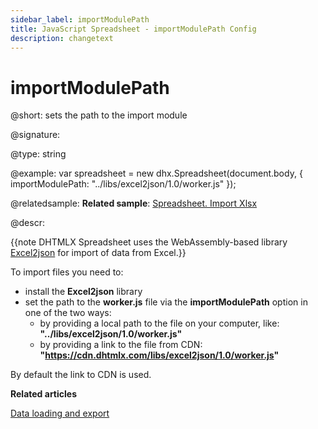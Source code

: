 ```yaml
---
sidebar_label: importModulePath
title: JavaScript Spreadsheet - importModulePath Config
description: changetext
---
```


# importModulePath

@short: sets the path to the import module

@signature:

@type: string

@example:
var spreadsheet = new dhx.Spreadsheet(document.body, {
    importModulePath: "../libs/excel2json/1.0/worker.js"
});

@relatedsample:
**Related sample**: [Spreadsheet. Import Xlsx](https://snippet.dhtmlx.com/cqlpy828)

@descr:

{{note DHTMLX Spreadsheet uses the WebAssembly-based library [Excel2json](https://github.com/DHTMLX/excel2json) for import of data from Excel.}}

To import files you need to:

- install the **Excel2json** library
- set the path to the **worker.js** file via the **importModulePath** option in one of the two ways:
  - by providing a local path to the file on your computer, like: **"../libs/excel2json/1.0/worker.js"**
  - by providing a link to the file from CDN: **"https://cdn.dhtmlx.com/libs/excel2json/1.0/worker.js"**

By default the link to CDN is used.

**Related articles**

[Data loading and export](loading_data.md#loading-excel-file-xlsx)
